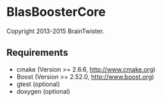 BlasBoosterCore
===============

Copyright 2013-2015 BrainTwister.

Requirements
------------

- cmake (Version >= 2.6.6, http://www.cmake.org)
- Boost (Version >= 2.52.0, http://www.boost.org)
- gtest (optional)
- doxygen (optional)
